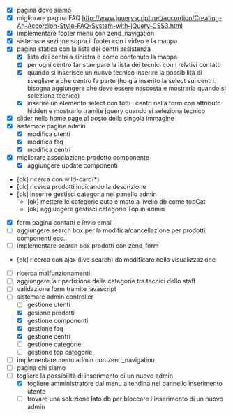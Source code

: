 - [X] pagina dove siamo
- [X] migliorare pagina FAQ
http://www.jqueryscript.net/accordion/Creating-An-Accordion-Style-FAQ-System-with-jQuery-CSS3.html
- [X] implementare footer menu con zend_navigation
- [X] sistemare sezione sopra il footer con i video e la mappa
- [X] pagina statica con la lista dei centri assistenza
  - [X] lista dei centri a sinistra e come contenuto la mappa
  - [X] per ogni centro far stampare la lista dei tecnici con i relativi contatti
  - [X] quando si inserisce un nuovo tecnico inserire la possibilità di scegliere a che centro fa parte
  (ho già inserito la select sui centri. bisogna aggiungere che deve essere nascosta e mostrarla quando si seleziona tecnico)
  - [X] inserire un elemento select con tutti i centri nella form con attributo hidden e mostrarlo tramite jquery quando si seleziona tecnico
- [X] slider nella home page al posto della singola immagine
- [X] sistemare pagine admin
  - [X] modifica utenti
  - [X] modifica faq
  - [X] modifica centri
- [X] migliorare associazione prodotto componente
   - [X] aggiungere update componenti
- [ok] ricerca con wild-card(*)
- [ok] ricerca prodotti indicando la descrizione
- [ok] inserire gestisci categoria nel panello admin
  - [ok] mettere le categorie auto e moto a livello db come topCat
  - [ok] aggiungere gestisci categorie Top in admin
- [X] form pagina contatti e invio email
- [ ] aggiungere search box per la modifica/cancellazione per prodotti, componenti ecc..
- [ ] implementare search box prodotti con zend_form
- [ok] ricerca con ajax (live search) da modificare nella visualizzazione
- [ ] ricerca malfunzionamenti
- [ ] aggiungere la ripartizione delle categorie tra tecnici dello staff
- [ ] validazione form tramite javascript
- [ ] sistemare admin controller
  - [ ] gestione utenti
  - [X] gesione prodotti
  - [X] gestione componenti
  - [X] gestione faq
  - [X] gestione centri
  - [ ] gestione categorie
  - [ ] gestione top categorie
- [ ] implementare menu admin con zend_navigation
- [ ] pagina chi siamo
- [ ] togliere la possibilità di inserimento di un nuovo admin
  - [X] togliere amministratore dal menu a tendina nel pannello inserimento utente
  - [ ] trovare una soluzione lato db per bloccare l'inserimento di un nuovo admin
